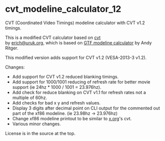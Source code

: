# cvt_modeline_calculator_12
CVT (Coordinated Video Timings) modeline calculator with CVT v1.2 timings.

This is a modified CVT calculator based on [cvt](http://www.uruk.org/~erich/projects/cvt/)  
by erich@uruk.org, which is based on [GTF modeline calculator](http://gtf.sourceforge.net/) by Andy Ritger.

This modified version adds support for CVT v1.2 (VESA-2013-3 v1.2).

Changes:
 * Add support for CVT v1.2 reduced blanking timings.
 * Add support for 1000/1001 reducing of refresh rate for better movie support (ie 24hz * 1000 / 1001 = 23.976hz).
 * Add check for reduce blanking on CVT v1.1 for refresh rates not a multiple of 60hz.
 * Add checks for bad x y and refresh values.
 * Display 3 digits after decimal point on CLI output for the commented out part of the xf86 modeline. (ie 23.98hz -> 23.976hz)
 * Change xf86 modeline printout to be similar to [x.org](http://www.x.org/wiki/)'s cvt.
 * Various minor changes.

License is in the source at the top.
